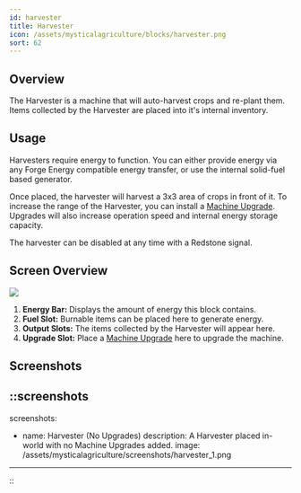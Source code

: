 ```yaml
---
id: harvester
title: Harvester
icon: /assets/mysticalagriculture/blocks/harvester.png
sort: 62
---
```


## Overview

The Harvester is a machine that will auto-harvest crops and re-plant them. Items collected by the Harvester are placed into it's internal inventory.

## Usage

Harvesters require energy to function. You can either provide energy via any Forge Energy compatible energy transfer, or use the internal solid-fuel based generator.

Once placed, the harvester will harvest a 3x3 area of crops in front of it. To increase the range of the Harvester, you can install a [Machine Upgrade](../items/machine-upgrades.md). Upgrades will also increase operation speed and internal energy storage capacity.

The harvester can be disabled at any time with a Redstone signal.

## Screen Overview

![](/assets/mysticalagriculture/screens/harvester_screen.png)

1. **Energy Bar:** Displays the amount of energy this block contains.
2. **Fuel Slot:** Burnable items can be placed here to generate energy.
3. **Output Slots:** The items collected by the Harvester will appear here.
4. **Upgrade Slot:** Place a [Machine Upgrade](../items/machine-upgrades.md) here to upgrade the machine.

## Screenshots

::screenshots
---
screenshots:
  - name: Harvester (No Upgrades)
    description: A Harvester placed in-world with no Machine Upgrades added.
    image: /assets/mysticalagriculture/screenshots/harvester_1.png
---
::
